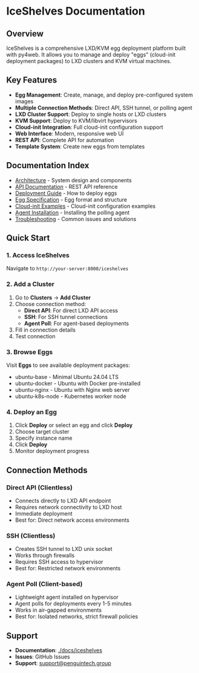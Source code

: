 # IceShelves Documentation

## Overview
IceShelves is a comprehensive LXD/KVM egg deployment platform built with py4web. It allows you to manage and deploy "eggs" (cloud-init deployment packages) to LXD clusters and KVM virtual machines.

## Key Features
- **Egg Management**: Create, manage, and deploy pre-configured system images
- **Multiple Connection Methods**: Direct API, SSH tunnel, or polling agent
- **LXD Cluster Support**: Deploy to single hosts or LXD clusters
- **KVM Support**: Deploy to KVM/libvirt hypervisors
- **Cloud-init Integration**: Full cloud-init configuration support
- **Web Interface**: Modern, responsive web UI
- **REST API**: Complete API for automation
- **Template System**: Create new eggs from templates

## Documentation Index

- [Architecture](ARCHITECTURE.md) - System design and components
- [API Documentation](API.md) - REST API reference
- [Deployment Guide](DEPLOYMENT_GUIDE.md) - How to deploy eggs
- [Egg Specification](EGG_SPECIFICATION.md) - Egg format and structure
- [Cloud-init Examples](CLOUD_INIT_EXAMPLES.md) - Cloud-init configuration examples
- [Agent Installation](AGENT_INSTALLATION.md) - Installing the polling agent
- [Troubleshooting](TROUBLESHOOTING.md) - Common issues and solutions

## Quick Start

### 1. Access IceShelves
Navigate to `http://your-server:8000/iceshelves`

### 2. Add a Cluster
1. Go to **Clusters** → **Add Cluster**
2. Choose connection method:
   - **Direct API**: For direct LXD API access
   - **SSH**: For SSH tunnel connections
   - **Agent Poll**: For agent-based deployments
3. Fill in connection details
4. Test connection

### 3. Browse Eggs
Visit **Eggs** to see available deployment packages:
- ubuntu-base - Minimal Ubuntu 24.04 LTS
- ubuntu-docker - Ubuntu with Docker pre-installed
- ubuntu-nginx - Ubuntu with Nginx web server
- ubuntu-k8s-node - Kubernetes worker node

### 4. Deploy an Egg
1. Click **Deploy** or select an egg and click **Deploy**
2. Choose target cluster
3. Specify instance name
4. Click **Deploy**
5. Monitor deployment progress

## Connection Methods

### Direct API (Clientless)
- Connects directly to LXD API endpoint
- Requires network connectivity to LXD host
- Immediate deployment
- Best for: Direct network access environments

### SSH (Clientless)
- Creates SSH tunnel to LXD unix socket
- Works through firewalls
- Requires SSH access to hypervisor
- Best for: Restricted network environments

### Agent Poll (Client-based)
- Lightweight agent installed on hypervisor
- Agent polls for deployments every 1-5 minutes
- Works in air-gapped environments
- Best for: Isolated networks, strict firewall policies

## Support
- **Documentation**: [./docs/iceshelves](.)
- **Issues**: GitHub Issues
- **Support**: support@penguintech.group
